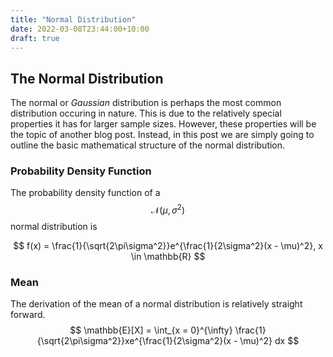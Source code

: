 ```yaml
---
title: "Normal Distribution"
date: 2022-03-08T23:44:00+10:00
draft: true
---
```



## The Normal Distribution 

The normal or *Gaussian* distribution is perhaps the most common distribution occuring in nature. 
This is due to the relatively special properties it has for larger sample sizes. 
However, these properties will be the topic of another blog post. 
Instead, in this post we are simply going to outline the basic mathematical structure of the normal distribution.

### Probability Density Function 

The probability density function of a
$$ \mathcal{N}(\mu, \sigma^2) $$
normal distribution is 

$$
f(x) = \frac{1}{\sqrt{2\pi\sigma^2}}e^{\frac{1}{2\sigma^2}(x - \mu)^2}, x \in \mathbb{R} 
$$


### Mean 

The derivation of the mean of a normal distribution is relatively straight forward. 
$$
\mathbb{E}[X] =  \int_{x = 0}^{\infty} \frac{1}{\sqrt{2\pi\sigma^2}}xe^{\frac{1}{2\sigma^2}(x - \mu)^2} dx
$$

